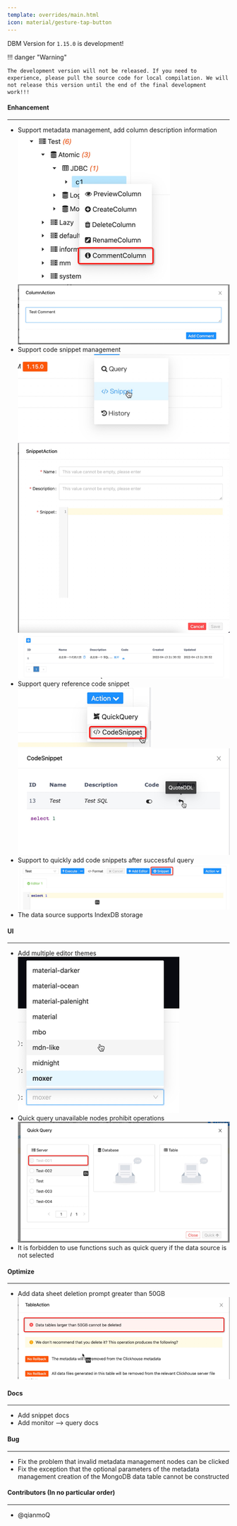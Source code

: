 ```yaml
---
template: overrides/main.html
icon: material/gesture-tap-button
---
```


DBM Version for `1.15.0` is development!

!!! danger "Warning"

    The development version will not be released. If you need to experience, please pull the source code for local compilation. We will not release this version until the end of the final development work!!!

#### Enhancement

---

- Support metadata management, add column description information <br />
![img.png](../../assets/images/versions/1.15.0/img.png)
![img_1.png](../../assets/images/versions/1.15.0/img_1.png)
- Support code snippet management <br />
![img.png](../../assets/images/versions/1.15.0/img_2.png) <br />
![img_1.png](../../assets/images/versions/1.15.0/img_3.png)<br />
![img_1.png](../../assets/images/versions/1.15.0/img_4.png)<br />
- Support query reference code snippet <br />
![img.png](../../assets/images/versions/1.15.0/img_6.png)<br />
![img_1.png](../../assets/images/versions/1.15.0/img_7.png)<br />
- Support to quickly add code snippets after successful query <br />
![img.png](../../assets/images/versions/1.15.0/img_8.png)<br />
- The data source supports IndexDB storage

#### UI

---

- Add multiple editor themes <br />
![multiple editor themes](../../assets/images/versions/1.15.0/themes.png) <br />
- Quick query unavailable nodes prohibit operations <br />
![img.png](../../assets/images/versions/1.15.0/img_5.png) <br />
- It is forbidden to use functions such as quick query if the data source is not selected

#### Optimize

----

- Add data sheet deletion prompt greater than 50GB <br />
![img.png](../../assets/images/versions/1.15.0/img_9.png)

#### Docs

---

- Add snippet docs
- Add monitor --> query docs

#### Bug

---

- Fix the problem that invalid metadata management nodes can be clicked
- Fix the exception that the optional parameters of the metadata management creation of the MongoDB data table cannot be constructed

#### Contributors (In no particular order)

---

- @qianmoQ

